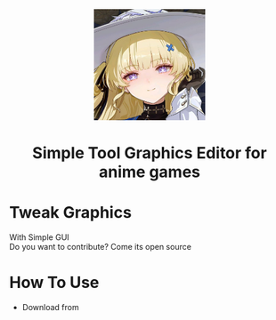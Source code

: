 <div align="center">
<img src="w.jpg" alt="w" width="200"/>
<h1>Simple Tool Graphics Editor for anime games</h1>
</div>

# Tweak Graphics
With Simple GUI<br>
Do you want to contribute? Come its open source<br>

# How To Use

- Download from 
